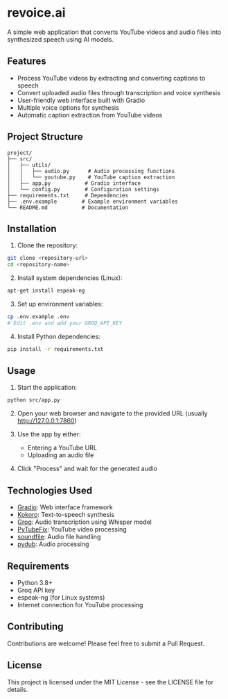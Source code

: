 # revoice.ai

A simple web application that converts YouTube videos and audio files into synthesized speech using AI models.

## Features

- Process YouTube videos by extracting and converting captions to speech
- Convert uploaded audio files through transcription and voice synthesis
- User-friendly web interface built with Gradio
- Multiple voice options for synthesis
- Automatic caption extraction from YouTube videos

## Project Structure

```
project/
├── src/
│   ├── utils/
│   │   ├── audio.py      # Audio processing functions
│   │   └── youtube.py    # YouTube caption extraction
│   ├── app.py           # Gradio interface
│   └── config.py        # Configuration settings
├── requirements.txt     # Dependencies
├── .env.example        # Example environment variables
└── README.md           # Documentation
```

## Installation

1. Clone the repository:
```bash
git clone <repository-url>
cd <repository-name>
```

2. Install system dependencies (Linux):
```bash
apt-get install espeak-ng
```

3. Set up environment variables:
```bash
cp .env.example .env
# Edit .env and add your GROQ_API_KEY
```

4. Install Python dependencies:
```bash
pip install -r requirements.txt
```

## Usage

1. Start the application:
```bash
python src/app.py
```

2. Open your web browser and navigate to the provided URL (usually http://127.0.0.1:7860)

3. Use the app by either:
   - Entering a YouTube URL
   - Uploading an audio file

4. Click "Process" and wait for the generated audio

## Technologies Used

- [Gradio](https://gradio.app/): Web interface framework
- [Kokoro](https://github.com/kairess/kokoro): Text-to-speech synthesis
- [Groq](https://groq.com/): Audio transcription using Whisper model
- [PyTubeFix](https://github.com/JuanBindez/pytubefix): YouTube video processing
- [soundfile](https://github.com/bastibe/python-soundfile): Audio file handling
- [pydub](https://github.com/jiaaro/pydub): Audio processing

## Requirements

- Python 3.8+
- Groq API key
- espeak-ng (for Linux systems)
- Internet connection for YouTube processing

## Contributing

Contributions are welcome! Please feel free to submit a Pull Request.

## License

This project is licensed under the MIT License - see the LICENSE file for details.